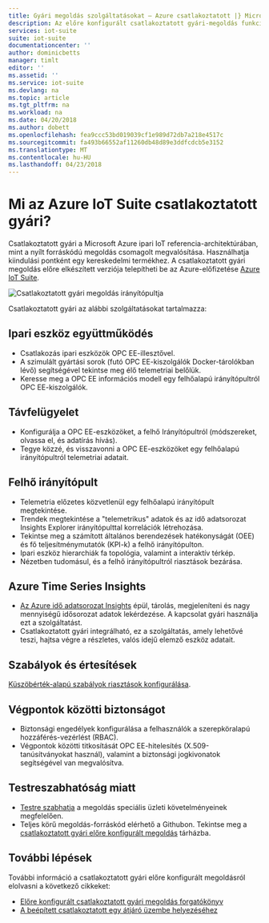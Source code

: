 ```yaml
---
title: Gyári megoldás szolgáltatásokat – Azure csatlakoztatott |} Microsoft Docs
description: Az előre konfigurált csatlakoztatott gyári-megoldás funkcióinak áttekintése.
services: iot-suite
suite: iot-suite
documentationcenter: ''
author: dominicbetts
manager: timlt
editor: ''
ms.assetid: ''
ms.service: iot-suite
ms.devlang: na
ms.topic: article
ms.tgt_pltfrm: na
ms.workload: na
ms.date: 04/20/2018
ms.author: dobett
ms.openlocfilehash: fea9ccc53bd019039cf1e989d72db7a218e4517c
ms.sourcegitcommit: fa493b66552af11260db48d89e3ddfcdcb5e3152
ms.translationtype: MT
ms.contentlocale: hu-HU
ms.lasthandoff: 04/23/2018
---
```

# <a name="what-is-azure-iot-suite-connected-factory"></a>Mi az Azure IoT Suite csatlakoztatott gyári?

Csatlakoztatott gyári a Microsoft Azure ipari IoT referencia-architektúrában, mint a nyílt forráskódú megoldás csomagolt megvalósítása. Használhatja kiindulási pontként egy kereskedelmi termékhez. A csatlakoztatott gyári megoldás előre elkészített verziója telepítheti be az Azure-előfizetése [Azure IoT Suite](https://www.azureiotsuite.com/#solutions/types/CF).

![Csatlakoztatott gyári megoldás irányítópultja](media/iot-suite-connected-factory-features/dashboard.png)

Csatlakoztatott gyári az alábbi szolgáltatásokat tartalmazza:

## <a name="industrial-device-interoperability"></a>Ipari eszköz együttműködés

- Csatlakozás ipari eszközök OPC EE-illesztővel.
- A szimulált gyártási sorok (futó OPC EE-kiszolgálók Docker-tárolókban lévő) segítségével tekintse meg élő telemetriai belőlük.
- Keresse meg a OPC EE információs modell egy felhőalapú irányítópultról OPC EE-kiszolgálók.

## <a name="remote-management"></a>Távfelügyelet

- Konfigurálja a OPC EE-eszközöket, a felhő Irányítópultról (módszereket, olvassa el, és adatírás hívás).
- Tegye közzé, és visszavonni a OPC EE-eszközöket egy felhőalapú irányítópultról telemetriai adatait.

## <a name="cloud-dashboard"></a>Felhő irányítópult

- Telemetria előzetes közvetlenül egy felhőalapú irányítópult megtekintése.
- Trendek megtekintése a "telemetrikus" adatok és az idő adatsorozat Insights Explorer irányítópulttal korrelációk létrehozása.
- Tekintse meg a számított általános berendezések hatékonyságát (OEE) és fő teljesítménymutatók (KPI-k) a felhő irányítópulton.
- Ipari eszköz hierarchiák fa topológia, valamint a interaktív térkép.
- Nézetben tudomásul, és a felhő irányítópultról riasztások bezárása.

## <a name="azure-time-series-insights"></a>Azure Time Series Insights

- [Az Azure idő adatsorozat Insights](../time-series-insights/time-series-insights-overview.md) épül, tárolás, megjeleníteni és nagy mennyiségű idősorozat adatok lekérdezése. A kapcsolat gyári használja ezt a szolgáltatást.
- Csatlakoztatott gyári integrálható, ez a szolgáltatás, amely lehetővé teszi, hajtsa végre a részletes, valós idejű elemző eszköz adatait.

## <a name="rules-and-alerts"></a>Szabályok és értesítések

[Küszöbérték-alapú szabályok riasztások konfigurálása](iot-suite-connected-factory-configure.md).

## <a name="end-to-end-security"></a>Végpontok közötti biztonságot

- Biztonsági engedélyek konfigurálása a felhasználók a szerepköralapú hozzáférés-vezérlést (RBAC).
- Végpontok közötti titkosítását OPC EE-hitelesítés (X.509-tanúsítványokat használ), valamint a biztonsági jogkivonatok segítségével van megvalósítva.

## <a name="customizability"></a>Testreszabhatóság miatt

- [Testre szabhatja](iot-suite-v1-guidance-on-customizing-preconfigured-solutions.md) a megoldás speciális üzleti követelményeinek megfelelően.
- Teljes körű megoldás-forráskód elérhető a Githubon. Tekintse meg a [csatlakoztatott gyári előre konfigurált megoldás](https://github.com/Azure/azure-iot-connected-factory) tárházba.

## <a name="next-steps"></a>További lépések

További információ a csatlakoztatott gyári előre konfigurált megoldásról elolvasni a következő cikkeket:

* [Előre konfigurált csatlakoztatott gyári megoldás forgatókönyv](iot-suite-connected-factory-sample-walkthrough.md)
* [A beépített csatlakoztatott egy átjáró üzembe helyezéséhez]( iot-suite-connected-factory-gateway-deployment.md)
